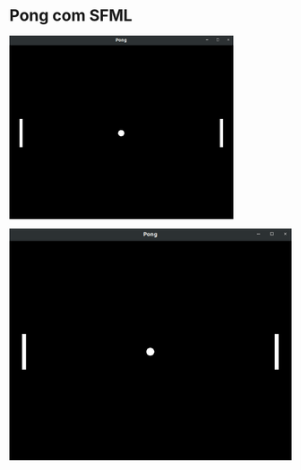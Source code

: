 # Pong com SFML

<img src=".github/screenshot.png" width="400">


![screenshot de pong](.github/screenshot.png)